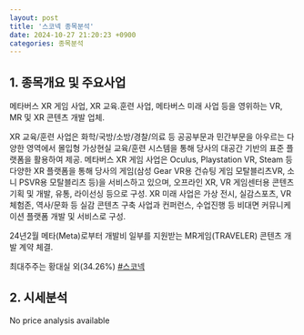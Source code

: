 ```yaml
---
layout: post
title: '스코넥 종목분석'
date: 2024-10-27 21:20:23 +0900
categories: 종목분석
---
```


## 1. 종목개요 및 주요사업

메타버스 XR 게임 사업, XR 교육.훈련 사업, 메타버스 미래 사업 등을 영위하는 VR, MR 및 XR 콘텐츠 개발 업체. 

XR 교육/훈련 사업은 화학/국방/소방/경찰/의료 등 공공부문과 민간부문을 아우르는 다양한 영역에서 몰입형 가상현실 교육/훈련 시스템을 통해 당사의 대공간 기반의 표준 플랫폼을 활용하여 제공. 메타버스 XR 게임 사업은 Oculus, Playstation VR, Steam 등 다양한 XR 플랫폼을 통해 당사의 게임(삼성 Gear VR용 건슈팅 게임 모탈블리츠VR, 소니 PSVR용 모탈블리츠 등)을 서비스하고 있으며, 오프라인 XR, VR 게임센터용 콘텐츠 기획 및 개발, 유통, 라이선싱 등으로 구성. XR 미래 사업은 가상 전시, 실감스포츠, VR 체험존, 역사/문화 등 실감 콘텐츠 구축 사업과 컨퍼런스, 수업진행 등 비대면 커뮤니케이션 플랫폼 개발 및 서비스로 구성.

24년2월 메타(Meta)로부터 개발비 일부를 지원받는 MR게임(TRAVELER) 콘텐츠 개발 계약 체결.

최대주주는 황대실 외(34.26%)
[#스코넥](#)

## 2. 시세분석

No price analysis available
